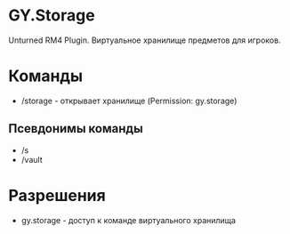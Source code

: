 # GY.Storage

Unturned RM4 Plugin. Виртуальное хранилище предметов для игроков.

# Команды
* /storage - открывает хранилище (Permission: gy.storage)

## Псевдонимы команды
* /s
* /vault

# Разрешения
* gy.storage - доступ к команде виртуального хранилища
